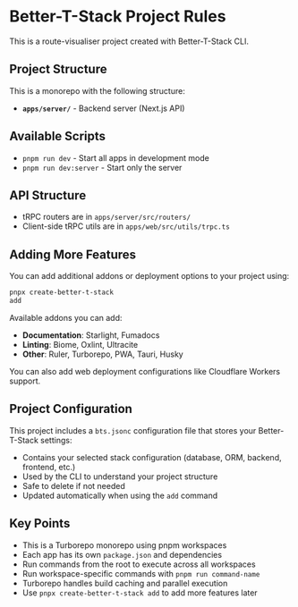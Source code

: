 # Better-T-Stack Project Rules

This is a route-visualiser project created with Better-T-Stack CLI.

## Project Structure

This is a monorepo with the following structure:


- **`apps/server/`** - Backend server (Next.js API)


## Available Scripts

- `pnpm run dev` - Start all apps in development mode
- `pnpm run dev:server` - Start only the server


## API Structure

- tRPC routers are in `apps/server/src/routers/`
- Client-side tRPC utils are in `apps/web/src/utils/trpc.ts`


## Adding More Features

You can add additional addons or deployment options to your project using:

```bash
pnpx create-better-t-stack
add
```

Available addons you can add:
- **Documentation**: Starlight, Fumadocs
- **Linting**: Biome, Oxlint, Ultracite
- **Other**: Ruler, Turborepo, PWA, Tauri, Husky

You can also add web deployment configurations like Cloudflare Workers support.

## Project Configuration

This project includes a `bts.jsonc` configuration file that stores your Better-T-Stack settings:

- Contains your selected stack configuration (database, ORM, backend, frontend, etc.)
- Used by the CLI to understand your project structure
- Safe to delete if not needed
- Updated automatically when using the `add` command

## Key Points

- This is a Turborepo monorepo using pnpm workspaces
- Each app has its own `package.json` and dependencies
- Run commands from the root to execute across all workspaces
- Run workspace-specific commands with `pnpm run command-name`
- Turborepo handles build caching and parallel execution
- Use `pnpx
create-better-t-stack add` to add more features later
